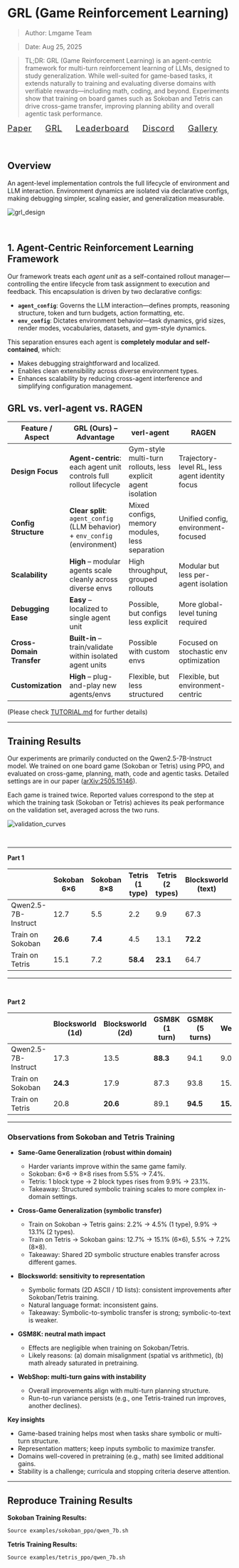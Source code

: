 # GRL (Game Reinforcement Learning)

> Author: Lmgame Team

> Date: Aug 25, 2025

> TL;DR: GRL (Game Reinforcement Learning) is an agent-centric framework for multi-turn reinforcement learning of LLMs, designed to study generalization. While well-suited for game-based tasks, it extends naturally to training and evaluating diverse domains with verifiable rewards—including math, coding, and beyond. Experiments show that training on board games such as Sokoban and Tetris can drive cross-game transfer, improving planning ability and overall agentic task performance.

<div style="font-size:18px; text-align:left; letter-spacing:1px;">
  <a href="https://arxiv.org/pdf/2505.15146">Paper</a>
  <span style="margin: 0 12px;"></span>
  <a href="https://github.com/lmgame-org/GRL">GRL</a>
  <span style="margin: 0 12px;"></span>
  <a href="https://huggingface.co/spaces/lmgame/lmgame_bench">Leaderboard</a>
  <span style="margin: 0 12px;"></span>
  <a href="https://discord.gg/YYjVCVAbQd">Discord</a>
  <span style="margin: 0 12px;"></span>
  <a href="https://www.youtube.com/@large-model-game">Gallery</a>
</div>

<div style="height:32px;"></div>

## Overview
An agent-level implementation controls the full lifecycle of environment and LLM interaction. Environment dynamics are isolated via declarative configs, making debugging simpler, scaling easier, and generalization measurable.

![grl_design](06_grl_design.png "Figure: GRL training workflow.")

<div style="height:16px;"></div>

## 1. **Agent-Centric Reinforcement Learning Framework**
Our framework treats each *agent unit* as a self-contained rollout manager—controlling the entire lifecycle from task assignment to execution and feedback. This encapsulation is driven by two declarative configs:
- **`agent_config`**: Governs the LLM interaction—defines prompts, reasoning structure, token and turn budgets, action formatting, etc.
- **`env_config`**: Dictates environment behavior—task dynamics, grid sizes, render modes, vocabularies, datasets, and gym-style dynamics.

This separation ensures each agent is **completely modular and self-contained**, which:
- Makes debugging straightforward and localized.
- Enables clean extensibility across diverse environment types.
- Enhances scalability by reducing cross-agent interference and simplifying configuration management.

## GRL vs. verl-agent vs. RAGEN

| Feature / Aspect          | **GRL (Ours)** – Advantage | verl-agent | RAGEN |
|---------------------------|---------------------------|------------|-------|
| **Design Focus**          | **Agent-centric**: each agent unit controls full rollout lifecycle | Gym-style multi-turn rollouts, less explicit agent isolation | Trajectory-level RL, less agent identity focus |
| **Config Structure**      | **Clear split**: `agent_config` (LLM behavior) + `env_config` (environment) | Mixed configs, memory modules, less separation | Unified config, environment-focused |
| **Scalability**           | **High** – modular agents scale cleanly across diverse envs | High throughput, grouped rollouts | Modular but less per-agent isolation |
| **Debugging Ease**        | **Easy** – localized to single agent unit | Possible, but configs less explicit | More global-level tuning required |
| **Cross-Domain Transfer** | **Built-in** – train/validate within isolated agent units | Possible with custom envs | Focused on stochastic env optimization |
| **Customization**         | **High** – plug-and-play new agents/envs | Flexible, but less structured | Flexible, but environment-centric |

(Please check [TUTORIAL.md](https://github.com/lmgame-org/LMGameRL/blob/main/docs/TUTORIAL.md) for further details)


---



## Training Results



Our experiments are primarily conducted on the Qwen2.5-7B-Instruct model. We trained on one board game (Sokoban or Tetris) using PPO, and evaluated on cross-game, planning, math, code and agentic tasks. Detailed settings are in our paper ([arXiv:2505.15146](https://arxiv.org/abs/2505.15146)).



Each game is trained twice. Reported values correspond to the step at which the training task (Sokoban or Tetris) achieves its peak performance on the validation set, averaged across the two runs.

![validation_curves](06_example_validation_success_curves.png "Figure 1: Validation success curves across tasks.")

<div style="height:16px;"></div>

---



**Part 1**


|                  | Sokoban 6×6 | Sokoban 8×8 | Tetris (1 type) | Tetris (2 types) | Blocksworld (text) |
|------------------|-------------|-------------|-----------------|------------------|--------------------|
| Qwen2.5-7B-Instruct | 12.7        | 5.5         | 2.2             | 9.9              | 67.3               |
| Train on Sokoban | **26.6**     | **7.4**     | 4.5             | 13.1             | **72.2**           |
| Train on Tetris  | 15.1         | 7.2         | **58.4**        | **23.1**         | 64.7               |



---

<div style="height:16px;"></div>

**Part 2**


|                  | Blocksworld (1d) | Blocksworld (2d) | GSM8K (1 turn) | GSM8K (5 turns) | WebShop |
|------------------|------------------|------------------|----------------|-----------------|---------|
| Qwen2.5-7B-Instruct | 17.3             | 13.5             | **88.3**       | 94.1            | 9.0     |
| Train on Sokoban | **24.3**          | 17.9             | 87.3           | 93.8            | 15.0    |
| Train on Tetris  | 20.8              | **20.6**         | 89.1           | **94.5**        | **15.8** |



---



### Observations from Sokoban and Tetris Training

- **Same-Game Generalization (robust within domain)**
  - Harder variants improve within the same game family.
  - Sokoban: 6×6 → 8×8 rises from 5.5% → 7.4%.
  - Tetris: 1 block type → 2 block types rises from 9.9% → 23.1%.
  - Takeaway: Structured symbolic training scales to more complex in-domain settings.

- **Cross-Game Generalization (symbolic transfer)**
  - Train on Sokoban → Tetris gains: 2.2% → 4.5% (1 type), 9.9% → 13.1% (2 types).
  - Train on Tetris → Sokoban gains: 12.7% → 15.1% (6×6), 5.5% → 7.2% (8×8).
  - Takeaway: Shared 2D symbolic structure enables transfer across different games.

- **Blocksworld: sensitivity to representation**
  - Symbolic formats (2D ASCII / 1D lists): consistent improvements after Sokoban/Tetris training.
  - Natural language format: inconsistent gains.
  - Takeaway: Symbolic-to-symbolic transfer is strong; symbolic-to-text is weaker.

- **GSM8K: neutral math impact**
  - Effects are negligible when training on Sokoban/Tetris.
  - Likely reasons: (a) domain misalignment (spatial vs arithmetic), (b) math already saturated in pretraining.

- **WebShop: multi-turn gains with instability**
  - Overall improvements align with multi-turn planning structure.
  - Run-to-run variance persists (e.g., one Tetris-trained run improves, another declines).

**Key insights**
- Game-based training helps most when tasks share symbolic or multi-turn structure.
- Representation matters; keep inputs symbolic to maximize transfer.
- Domains well-covered in pretraining (e.g., math) see limited additional gains.
- Stability is a challenge; curricula and stopping criteria deserve attention.

---



## Reproduce Training Results



**Sokoban Training Results:**

```bash
Source examples/sokoban_ppo/qwen_7b.sh
```



**Tetris Training Results:**

```bash
Source examples/tetris_ppo/qwen_7b.sh
```